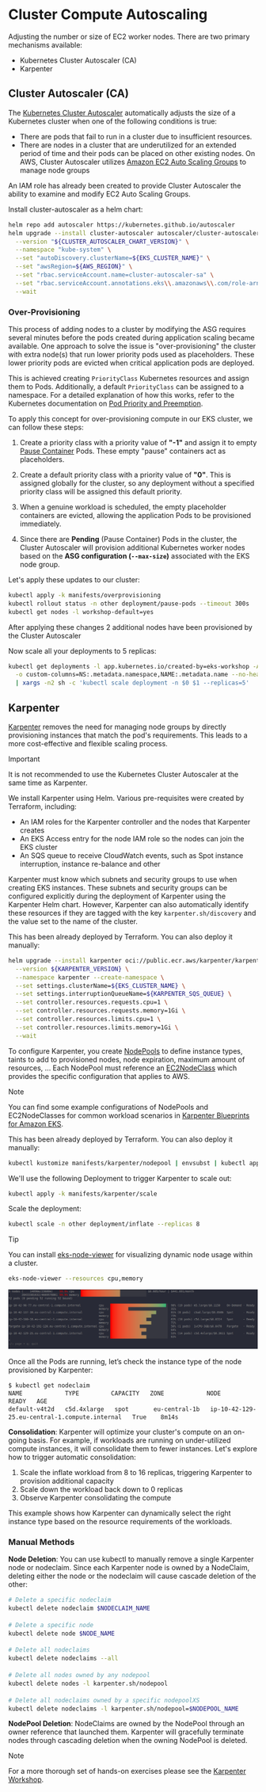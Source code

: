 # Cluster Compute Autoscaling
Adjusting the number or size of EC2 worker nodes. There are two primary mechanisms available:
  * Kubernetes Cluster Autoscaler (CA)
  * Karpenter

## Cluster Autoscaler (CA)
The [Kubernetes Cluster Autoscaler](https://github.com/kubernetes/autoscaler) automatically adjusts the size of a Kubernetes cluster when one of the following conditions is true:
* There are pods that fail to run in a cluster due to insufficient resources.
* There are nodes in a cluster that are underutilized for an extended period of time and their pods can be placed on other existing nodes.
On AWS, Cluster Autoscaler utilizes [Amazon EC2 Auto Scaling Groups](https://github.com/kubernetes/autoscaler/tree/master/cluster-autoscaler/cloudprovider/aws) to manage node groups

An IAM role has already been created to provide Cluster Autoscaler the ability to examine and modify EC2 Auto Scaling Groups.

Install cluster-autoscaler as a helm chart:
```bash
helm repo add autoscaler https://kubernetes.github.io/autoscaler
helm upgrade --install cluster-autoscaler autoscaler/cluster-autoscaler \
  --version "${CLUSTER_AUTOSCALER_CHART_VERSION}" \
  --namespace "kube-system" \
  --set "autoDiscovery.clusterName=${EKS_CLUSTER_NAME}" \
  --set "awsRegion=${AWS_REGION}" \
  --set "rbac.serviceAccount.name=cluster-autoscaler-sa" \
  --set "rbac.serviceAccount.annotations.eks\\.amazonaws\\.com/role-arn"="$CLUSTER_AUTOSCALER_ROLE" \
  --wait
```

### Over-Provisioning
This process of adding nodes to a cluster by modifying the ASG requires several minutes before the pods created during application scaling became available. One approach to solve the issue is "over-provisioning" the cluster with extra node(s) that run lower priority pods used as placeholders. These lower priority pods are evicted when critical application pods are deployed.

This is achieved creating `PriorityClass` Kubernetes resources and assign them to Pods. Additionally, a default `PriorityClass` can be assigned to a namespace. For a detailed explanation of how this works, refer to the Kubernetes documentation on [Pod Priority and Preemption](https://kubernetes.io/docs/concepts/scheduling-eviction/Pod-priority-preemption/).

To apply this concept for over-provisioning compute in our EKS cluster, we can follow these steps:

1. Create a priority class with a priority value of **"-1"** and assign it to empty [Pause Container](https://www.ianlewis.org/en/almighty-pause-container) Pods. These empty "pause" containers act as placeholders.

2. Create a default priority class with a priority value of **"0"**. This is assigned globally for the cluster, so any deployment without a specified priority class will be assigned this default priority.

3. When a genuine workload is scheduled, the empty placeholder containers are evicted, allowing the application Pods to be provisioned immediately.

4. Since there are **Pending** (Pause Container) Pods in the cluster, the Cluster Autoscaler will provision additional Kubernetes worker nodes based on the **ASG configuration (`--max-size`)** associated with the EKS node group.

Let's apply these updates to our cluster:
```bash
kubectl apply -k manifests/overprovisioning
kubectl rollout status -n other deployment/pause-pods --timeout 300s
kubectl get nodes -l workshop-default=yes
```
After applying these changes 2 additional nodes have been provisioned by the Cluster Autoscaler

Now scale all your deployments to 5 replicas:
```bash
kubectl get deployments -l app.kubernetes.io/created-by=eks-workshop -A \
  -o custom-columns=NS:.metadata.namespace,NAME:.metadata.name --no-headers \
  | xargs -n2 sh -c 'kubectl scale deployment -n $0 $1 --replicas=5'
```

## Karpenter
[Karpenter](https://karpenter.sh/) removes the need for managing node groups by directly provisioning instances that match the pod's requirements. This leads to a more cost-effective and flexible scaling process.

> [!IMPORTANT]
> It is not recommended to use the Kubernetes Cluster Autoscaler at the same time as Karpenter.

We install Karpenter using Helm. Various pre-requisites were created by Terraform, including:
* An IAM roles for the Karpenter controller and the nodes that Karpenter creates
* An EKS Access entry for the node IAM role so the nodes can join the EKS cluster
* An SQS queue to receive CloudWatch events, such as Spot instance interruption, instance re-balance and other

Karpenter must know which subnets and security groups to use when creating EKS instances. These subnets and security groups can be configured explicitly during the deployment of Karpenter using the Karpenter Helm chart. However, Karpenter can also automatically identify these resources if they are tagged with the key `karpenter.sh/discovery` and the value set to the name of the cluster.

This has been already deployed by Terraform. You can also deploy it manually:
```bash
helm upgrade --install karpenter oci://public.ecr.aws/karpenter/karpenter \
  --version ${KARPENTER_VERSION} \
  --namespace karpenter --create-namespace \
  --set settings.clusterName=${EKS_CLUSTER_NAME} \
  --set settings.interruptionQueueName=${KARPENTER_SQS_QUEUE} \
  --set controller.resources.requests.cpu=1 \
  --set controller.resources.requests.memory=1Gi \
  --set controller.resources.limits.cpu=1 \
  --set controller.resources.limits.memory=1Gi \
  --wait
```

To configure Karpenter, you create [NodePools](https://karpenter.sh/docs/concepts/nodepools/) to define instance types, taints to add to provisioned nodes, node expiration, maximum amount of resources, ... Each NodePool must reference an [EC2NodeClass](https://karpenter.sh/docs/concepts/nodeclasses/) which provides the specific configuration that applies to AWS.

> [!NOTE]
> You can find some example configurations of NodePools and EC2NodeClasses for common workload scenarios in [Karpenter Blueprints for Amazon EKS](https://github.com/aws-samples/karpenter-blueprints).

This has been already deployed by Terraform. You can also deploy it manually:
```bash
kubectl kustomize manifests/karpenter/nodepool | envsubst | kubectl apply -f-
```

We'll use the following Deployment to trigger Karpenter to scale out:
```bash
kubectl apply -k manifests/karpenter/scale
```

Scale the deployment:
```bash
kubectl scale -n other deployment/inflate --replicas 8
```

> [!TIP]
> You can install [eks-node-viewer](https://github.com/awslabs/eks-node-viewer) for visualizing dynamic node usage within a cluster.

```bash
eks-node-viewer --resources cpu,memory
```
![eks-node-viewer](./images/eks-node-viewer.png)

Once all the Pods are running, let’s check the instance type of the node provisioned by Karpenter:
```
$ kubectl get nodeclaim
NAME            TYPE         CAPACITY   ZONE            NODE                                             READY   AGE
default-v4t2d   c5d.4xlarge   spot       eu-central-1b   ip-10-42-129-25.eu-central-1.compute.internal   True    8m14s
```

**Consolidation**:  Karpenter will optimize your cluster's compute on an on-going basis. For example, if workloads are running on under-utilized compute instances, it will consolidate them to fewer instances. Let's explore how to trigger automatic consolidation:
1. Scale the inflate workload from 8 to 16 replicas, triggering Karpenter to provision additional capacity
1. Scale down the workload back down to 0 replicas
1. Observe Karpenter consolidating the compute

This example shows how Karpenter can dynamically select the right instance type based on the resource requirements of the workloads.

### Manual Methods
**Node Deletion**: You can use kubectl to manually remove a single Karpenter node or nodeclaim. Since each Karpenter node is owned by a NodeClaim, deleting either the node or the nodeclaim will cause cascade deletion of the other:

```bash
# Delete a specific nodeclaim
kubectl delete nodeclaim $NODECLAIM_NAME

# Delete a specific node
kubectl delete node $NODE_NAME

# Delete all nodeclaims
kubectl delete nodeclaims --all

# Delete all nodes owned by any nodepool
kubectl delete nodes -l karpenter.sh/nodepool

# Delete all nodeclaims owned by a specific nodepoolXS
kubectl delete nodeclaims -l karpenter.sh/nodepool=$NODEPOOL_NAME
```

**NodePool Deletion**: NodeClaims are owned by the NodePool through an owner reference that launched them. Karpenter will gracefully terminate nodes through cascading deletion when the owning NodePool is deleted.

> [!NOTE]
> For a more thorough set of hands-on exercises please see the [Karpenter Workshop](https://catalog.workshops.aws/karpenter).
